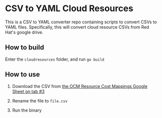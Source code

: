 # CSV to YAML Cloud Resources

This is a CSV to YAML converter repo containing scripts to convert CSVs to YAML files. Specifically, this will
convert cloud resource CSVs from Red Hat's google drive.

## How to build

Enter the `cloudresources` folder, and run `go build`

## How to use

1. Download the CSV from [the OCM Resource Cost Mappings Google Sheet on tab #3](https://docs.google.com/spreadsheets/d/1HGvQnahZCxb_zYH2kSnnTFsxy9MM49vywd-P0X_ISLA/edit?usp=sharing)

2. Rename the file to `file.csv`

3. Run the binary
